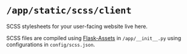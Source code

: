 # `/app/static/scss/client`

SCSS stylesheets for your user-facing website live here.

SCSS files are compiled using [Flask-Assets][flask-assets] in `/app/__init__.py` using configurations in `config/scss.json`.

[flask-assets]: http://flask-assets.readthedocs.org/en/latest/

